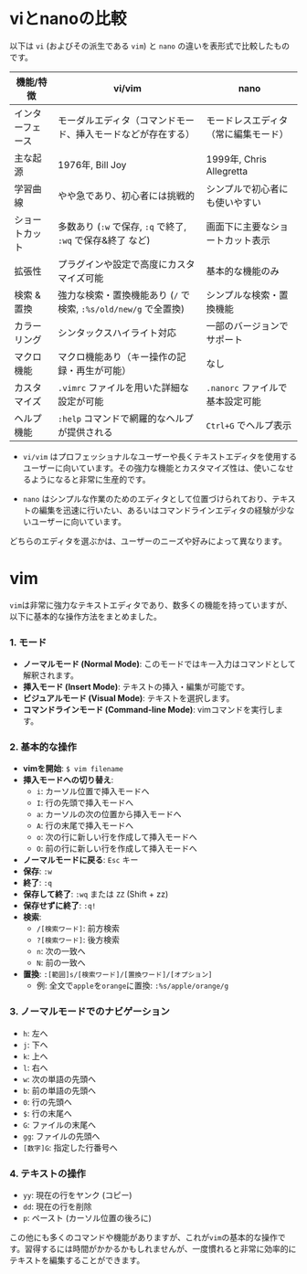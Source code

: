 # viとnanoの比較
以下は `vi` (およびその派生である `vim`) と `nano` の違いを表形式で比較したものです。

| 機能/特徴       | vi/vim                                                       | nano                              |
|----------------|--------------------------------------------------------------|-----------------------------------|
| インターフェース  | モーダルエディタ（コマンドモード、挿入モードなどが存在する）    | モードレスエディタ（常に編集モード）|
| 主な起源       | 1976年, Bill Joy                                             | 1999年, Chris Allegretta          |
| 学習曲線       | やや急であり、初心者には挑戦的                                | シンプルで初心者にも使いやすい    |
| ショートカット | 多数あり (`:w` で保存, `:q` で終了, `:wq` で保存&終了 など) | 画面下に主要なショートカット表示  |
| 拡張性         | プラグインや設定で高度にカスタマイズ可能                        | 基本的な機能のみ                  |
| 検索 & 置換   | 強力な検索・置換機能あり (`/` で検索, `:%s/old/new/g` で全置換)| シンプルな検索・置換機能          |
| カラーリング   | シンタックスハイライト対応                                     | 一部のバージョンでサポート        |
| マクロ機能     | マクロ機能あり（キー操作の記録・再生が可能）                     | なし                              |
| カスタマイズ   | `.vimrc` ファイルを用いた詳細な設定が可能                       | `.nanorc` ファイルで基本設定可能   |
| ヘルプ機能     | `:help` コマンドで網羅的なヘルプが提供される                     | `Ctrl+G` でヘルプ表示             |

- `vi/vim` はプロフェッショナルなユーザーや長くテキストエディタを使用するユーザーに向いています。その強力な機能とカスタマイズ性は、使いこなせるようになると非常に生産的です。
  
- `nano` はシンプルな作業のためのエディタとして位置づけられており、テキストの編集を迅速に行いたい、あるいはコマンドラインエディタの経験が少ないユーザーに向いています。

どちらのエディタを選ぶかは、ユーザーのニーズや好みによって異なります。


# vim
`vim`は非常に強力なテキストエディタであり、数多くの機能を持っていますが、以下に基本的な操作方法をまとめました。

### 1. モード

- **ノーマルモード (Normal Mode)**: このモードではキー入力はコマンドとして解釈されます。
- **挿入モード (Insert Mode)**: テキストの挿入・編集が可能です。
- **ビジュアルモード (Visual Mode)**: テキストを選択します。
- **コマンドラインモード (Command-line Mode)**: vimコマンドを実行します。

### 2. 基本的な操作

- **vimを開始**: `$ vim filename`
- **挿入モードへの切り替え**:
  - `i`: カーソル位置で挿入モードへ
  - `I`: 行の先頭で挿入モードへ
  - `a`: カーソルの次の位置から挿入モードへ
  - `A`: 行の末尾で挿入モードへ
  - `o`: 次の行に新しい行を作成して挿入モードへ
  - `O`: 前の行に新しい行を作成して挿入モードへ
- **ノーマルモードに戻る**: `Esc` キー
- **保存**: `:w`
- **終了**: `:q`
- **保存して終了**: `:wq` または `ZZ` (Shift + zz)
- **保存せずに終了**: `:q!`
- **検索**:
  - `/[検索ワード]`: 前方検索
  - `?[検索ワード]`: 後方検索
  - `n`: 次の一致へ
  - `N`: 前の一致へ
- **置換**: `:[範囲]s/[検索ワード]/[置換ワード]/[オプション]`
  - 例: 全文で`apple`を`orange`に置換: `:%s/apple/orange/g`

### 3. ノーマルモードでのナビゲーション

- `h`: 左へ
- `j`: 下へ
- `k`: 上へ
- `l`: 右へ
- `w`: 次の単語の先頭へ
- `b`: 前の単語の先頭へ
- `0`: 行の先頭へ
- `$`: 行の末尾へ
- `G`: ファイルの末尾へ
- `gg`: ファイルの先頭へ
- `[数字]G`: 指定した行番号へ

### 4. テキストの操作

- `yy`: 現在の行をヤンク (コピー)
- `dd`: 現在の行を削除
- `p`: ペースト (カーソル位置の後ろに)

この他にも多くのコマンドや機能がありますが、これが`vim`の基本的な操作です。習得するには時間がかかるかもしれませんが、一度慣れると非常に効率的にテキストを編集することができます。